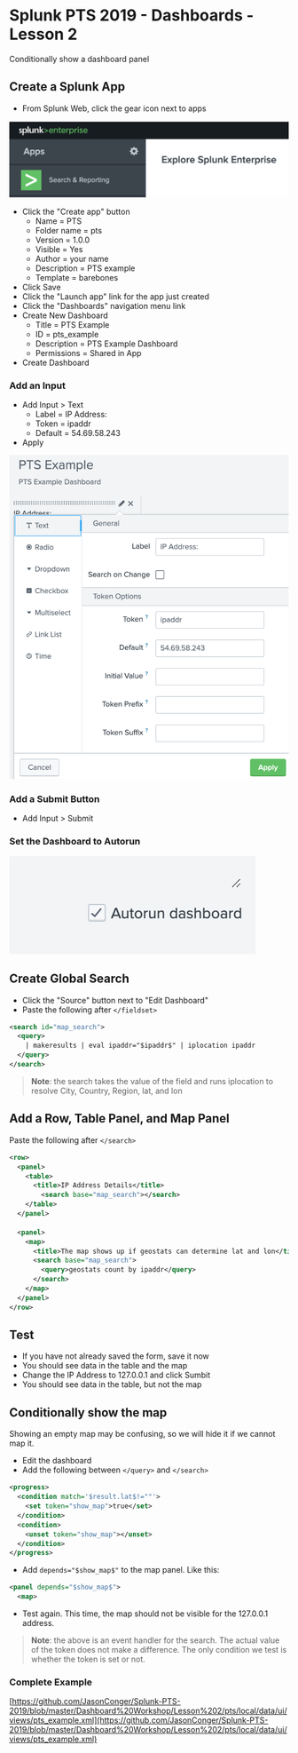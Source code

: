 # Splunk PTS 2019 - Dashboards - Lesson 2
Conditionally show a dashboard panel

## Create a Splunk App
* From Splunk Web, click the gear icon next to apps

![new Splunk app](https://github.com/JasonConger/Splunk-PTS-2019/raw/master/images/SplunkNewApp.png "new Splunk app")

* Click the "Create app" button
  * Name = PTS
  * Folder name = pts
  * Version = 1.0.0
  * Visible = Yes
  * Author = your name
  * Description = PTS example
  * Template = barebones
* Click Save
* Click the "Launch app" link for the app just created
* Click the "Dashboards" navigation menu link
* Create New Dashboard
  * Title = PTS Example
  * ID = pts_example
  * Description = PTS Example Dashboard
  * Permissions = Shared in App
* Create Dashboard

### Add an Input
* Add Input > Text
  * Label = IP Address:
  * Token = ipaddr
  * Default = 54.69.58.243
* Apply

![new Splunk input](https://github.com/JasonConger/Splunk-PTS-2019/raw/master/images/Textbox.png "new Splunk input")

### Add a Submit Button
* Add Input > Submit

### Set the Dashboard to Autorun
![autorun](https://github.com/JasonConger/Splunk-PTS-2019/raw/master/images/autorun.png "autorun")

## Create Global Search
* Click the "Source" button next to "Edit Dashboard"
* Paste the following after `</fieldset>`

```xml
<search id="map_search">
  <query>
    | makeresults | eval ipaddr="$ipaddr$" | iplocation ipaddr
  </query>
</search>
```

> **Note**: the search takes the value of the field and runs iplocation to resolve City, Country, Region, lat, and lon

## Add a Row, Table Panel, and Map Panel
Paste the following after `</search>`

```xml
<row>
  <panel>
    <table>
      <title>IP Address Details</title>
        <search base="map_search"></search>
    </table>
  </panel>
    
  <panel>
    <map>
      <title>The map shows up if geostats can determine lat and lon</title>
      <search base="map_search">
        <query>geostats count by ipaddr</query>
      </search>
    </map>
  </panel>
</row>
```

## Test

* If you have not already saved the form, save it now
* You should see data in the table and the map
* Change the IP Address to 127.0.0.1 and click Sumbit
* You should see data in the table, but not the map

## Conditionally show the map
Showing an empty map may be confusing, so we will hide it if we cannot map it.

* Edit the dashboard
* Add the following between `</query>` and `</search>`

```xml
<progress>
  <condition match='$result.lat$!=""'>
    <set token="show_map">true</set>
  </condition>
  <condition>
    <unset token="show_map"></unset>
  </condition>
</progress>
```

* Add `depends="$show_map$"` to the map panel.  Like this:

```xml
<panel depends="$show_map$">
  <map>
```

* Test again.  This time, the map should not be visible for the 127.0.0.1 address.

> **Note**: the above is an event handler for the search.  The actual value of the token does not make a difference.  The only condition we test is whether the token is set or not.

### Complete Example
[https://github.com/JasonConger/Splunk-PTS-2019/blob/master/Dashboard%20Workshop/Lesson%202/pts/local/data/ui/views/pts_example.xml](https://github.com/JasonConger/Splunk-PTS-2019/blob/master/Dashboard%20Workshop/Lesson%202/pts/local/data/ui/views/pts_example.xml)
